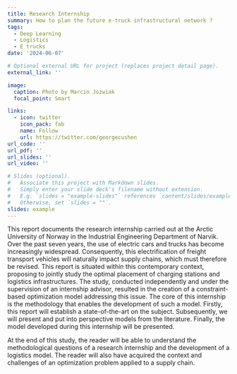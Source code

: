 ```yaml
---
title: Research Internship
summary: How to plan the future e-truck infrastructural network ?
tags:
  - Deep Learning
  - Logistics
  - E trucks
date: '2024-06-07'

# Optional external URL for project (replaces project detail page).
external_link: ''

image:
  caption: Photo by Marcin Jozwiak
  focal_point: Smart

links:
  - icon: twitter
    icon_pack: fab
    name: Follow
    url: https://twitter.com/georgecushen
url_code: ''
url_pdf: ''
url_slides: ''
url_video: ''

# Slides (optional).
#   Associate this project with Markdown slides.
#   Simply enter your slide deck's filename without extension.
#   E.g. `slides = "example-slides"` references `content/slides/example-slides.md`.
#   Otherwise, set `slides = ""`.
slides: example
---
```


This report documents the research internship carried out at the Arctic University of Norway in the Industrial Engineering Department of Narvik. Over the past seven years, the use of electric cars and trucks has become increasingly widespread. Consequently, this electrification of freight transport vehicles will naturally impact supply chains, which must therefore be revised. This report is situated within this contemporary context, proposing to jointly study the optimal placement of charging stations and logistics infrastructures. The study, conducted independently and under the supervision of an internship advisor, resulted in the creation of a constraint-based optimization model addressing this issue. The core of this internship is the methodology that enables the development of such a model. Firstly, this report will establish a state-of-the-art on the subject. Subsequently, we will present and put into perspective models from the literature. Finally, the model developed during this internship will be presented.

At the end of this study, the reader will be able to understand the methodological questions of a research internship and the development of a logistics model. The reader will also have acquired the context and challenges of an optimization problem applied to a supply chain.